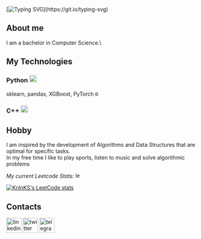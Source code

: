 [![Typing SVG](https://readme-typing-svg.herokuapp.com?color=010506&size=30&duration=8000&background=5E6DFF00&width=1200&height=100&lines=Hi.+My+name+is+Sergey+'zinchse'+Zinchenko.;I+am+interested+in+Algorithms+and+Machine+Learning.;)](https://git.io/typing-svg)

## About me

I am a bachelor in Computer Science.\
<!--I am currently working as a  researcher & developer in Machine Learning and Big Data at Huawei [<img src='https://cdn.jsdelivr.net/npm/simple-icons@3.0.1/icons/huawei.svg' alt='huawei' height='20'>](https://career.huawei.ru/rri/en/).\
You can learn a little more about me [here](https://mordiggian174.github.io/zinchse/#) :)-->

## My Technologies

### Python [<img src='https://cdn.jsdelivr.net/npm/simple-icons@3.0.1/icons/python.svg' alt='python' height='20'>](https://www.python.org/?hl=EN)
sklearn, pandas, XGBoost, PyTorch [<img src='https://cdn.jsdelivr.net/npm/simple-icons@3.0.1/icons/pytorch.svg' alt='pytorch' height='15'>](https://pytorch.org/)
### C++ [<img src='https://user-images.githubusercontent.com/58306690/180310746-aaae61b3-af60-4eed-a128-3dbe3e4cc8f2.svg' alt = 'cplusplus' height='20'>](https://cplusplus.com/)


## Hobby

I am inspired by the development of Algorithms and Data Structures that are optimal for specific tasks.\
In my free time I like to play sports, listen to music and solve algorithmic problems

*My current Leetcode Stats:* [<img src='https://user-images.githubusercontent.com/58306690/180311354-f9a2022a-9ddb-4085-9aeb-3bec75bdef47.svg' alt = 'leetcode' height='15'>](https://leetcode.com/mordi174/)

[![KnlnKS's LeetCode stats](https://leetcode-stats-six.vercel.app/api?username=mordi174)](https://github.com/KnlnKS/leetcode-stats)

## Contacts

[<img src='https://cdn.jsdelivr.net/npm/simple-icons@3.0.1/icons/linkedin.svg' alt='linkedin' height='40'>](https://www.linkedin.com/in/zinchse/)  [<img src='https://cdn.jsdelivr.net/npm/simple-icons@3.0.1/icons/twitter.svg' alt='twitter' height='40'>](https://twitter.com/zinchse)  [<img src='https://cdn.jsdelivr.net/npm/simple-icons@3.0.1/icons/telegram.svg' alt='telegram' height='40'>](tg.me/zinchse)  
